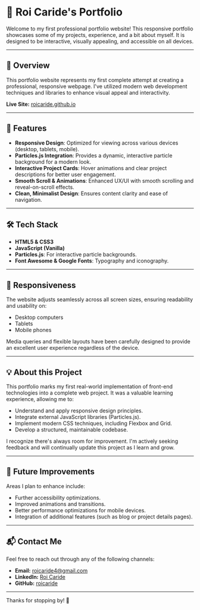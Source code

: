 # 🚀 Roi Caride's Portfolio

Welcome to my first professional portfolio website! This responsive portfolio showcases some of my projects, experience, and a bit about myself. It is designed to be interactive, visually appealing, and accessible on all devices.

---

## 🌟 Overview

This portfolio website represents my first complete attempt at creating a professional, responsive webpage. I've utilized modern web development techniques and libraries to enhance visual appeal and interactivity.

**Live Site:** [roicaride.github.io](https://roicaride.github.io)

---

## 🎯 Features

- **Responsive Design**: Optimized for viewing across various devices (desktop, tablets, mobile).
- **Particles.js Integration**: Provides a dynamic, interactive particle background for a modern look.
- **Interactive Project Cards**: Hover animations and clear project descriptions for better user engagement.
- **Smooth Scroll & Animations**: Enhanced UX/UI with smooth scrolling and reveal-on-scroll effects.
- **Clean, Minimalist Design**: Ensures content clarity and ease of navigation.

---

## 🛠️ Tech Stack

- **HTML5 & CSS3**
- **JavaScript (Vanilla)**
- **Particles.js**: For interactive particle backgrounds.
- **Font Awesome & Google Fonts**: Typography and iconography.

---

## 📱 Responsiveness

The website adjusts seamlessly across all screen sizes, ensuring readability and usability on:

- Desktop computers
- Tablets
- Mobile phones

Media queries and flexible layouts have been carefully designed to provide an excellent user experience regardless of the device.

---

## 💡 About this Project

This portfolio marks my first real-world implementation of front-end technologies into a complete web project. It was a valuable learning experience, allowing me to:

- Understand and apply responsive design principles.
- Integrate external JavaScript libraries (Particles.js).
- Implement modern CSS techniques, including Flexbox and Grid.
- Develop a structured, maintainable codebase.

I recognize there's always room for improvement. I'm actively seeking feedback and will continually update this project as I learn and grow.

---

## 🚧 Future Improvements

Areas I plan to enhance include:

- Further accessibility optimizations.
- Improved animations and transitions.
- Better performance optimizations for mobile devices.
- Integration of additional features (such as blog or project details pages).

---

## 📬 Contact Me

Feel free to reach out through any of the following channels:

- **Email:** [roicaride4@gmail.com](mailto:roicaride4@gmail.com)
- **LinkedIn:** [Roi Caride](https://linkedin.com/in/roi-caride-borrajo-1167a4227)
- **GitHub:** [roicaride](https://github.com/roicaride)

---

Thanks for stopping by! 🌟

